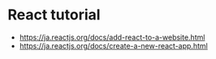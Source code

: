 # React tutorial

- https://ja.reactjs.org/docs/add-react-to-a-website.html
- https://ja.reactjs.org/docs/create-a-new-react-app.html